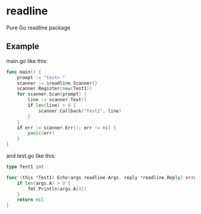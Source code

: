 # readline
Pure Go readline package

## Example

main.go like this:
```go
func main() {
    prompt := "test> "
    scanner := &readline.Scanner{}
    scanner.Register(new(Test1))
    for scanner.Scan(prompt) {
        line := scanner.Text()
        if len(line) > 0 {
            scanner.Callback("Test1", line)
        }
    }
    if err := scanner.Err(); err != nil {
        panic(err)
    }
}
```

and test.go like this:
```go
type Test1 int

func (this *Test1) Echo(args readline.Args, reply *readline.Reply) error {
    if len(args.A) > 0 {
        fmt.Println(args.A[0])
    }
    return nil
}
```
